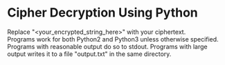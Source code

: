 # Cipher Decryption Using Python

Replace "\<your_encrypted_string_here>" with your ciphertext.  
Programs work for both Python2 and Python3 unless otherwise specified.  
Programs with reasonable output do so to stdout. Programs with large output writes it to a file "output.txt" in the same directory. 
